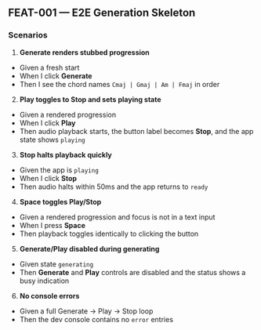 ## FEAT-001 — E2E Generation Skeleton

### Scenarios
1. **Generate renders stubbed progression**
- Given a fresh start
- When I click **Generate**
- Then I see the chord names `Cmaj | Gmaj | Am | Fmaj` in order

2. **Play toggles to Stop and sets playing state**
- Given a rendered progression
- When I click **Play**
- Then audio playback starts, the button label becomes **Stop**, and the app state shows `playing`

3. **Stop halts playback quickly**
- Given the app is `playing`
- When I click **Stop**
- Then audio halts within 50ms and the app returns to `ready`

4. **Space toggles Play/Stop**
- Given a rendered progression and focus is not in a text input
- When I press **Space**
- Then playback toggles identically to clicking the button

5. **Generate/Play disabled during generating**
- Given state `generating`
- Then **Generate** and **Play** controls are disabled and the status shows a busy indication

6. **No console errors**
- Given a full Generate → Play → Stop loop
- Then the dev console contains no `error` entries